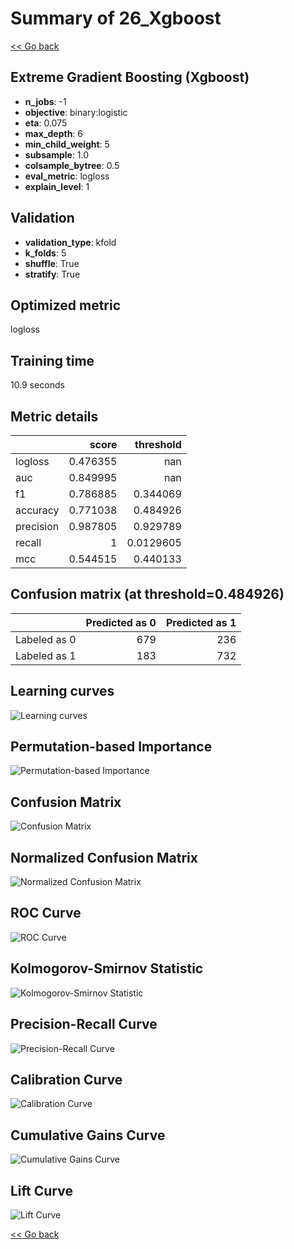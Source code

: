 # Summary of 26_Xgboost

[<< Go back](../README.md)


## Extreme Gradient Boosting (Xgboost)
- **n_jobs**: -1
- **objective**: binary:logistic
- **eta**: 0.075
- **max_depth**: 6
- **min_child_weight**: 5
- **subsample**: 1.0
- **colsample_bytree**: 0.5
- **eval_metric**: logloss
- **explain_level**: 1

## Validation
 - **validation_type**: kfold
 - **k_folds**: 5
 - **shuffle**: True
 - **stratify**: True

## Optimized metric
logloss

## Training time

10.9 seconds

## Metric details
|           |    score |   threshold |
|:----------|---------:|------------:|
| logloss   | 0.476355 | nan         |
| auc       | 0.849995 | nan         |
| f1        | 0.786885 |   0.344069  |
| accuracy  | 0.771038 |   0.484926  |
| precision | 0.987805 |   0.929789  |
| recall    | 1        |   0.0129605 |
| mcc       | 0.544515 |   0.440133  |


## Confusion matrix (at threshold=0.484926)
|              |   Predicted as 0 |   Predicted as 1 |
|:-------------|-----------------:|-----------------:|
| Labeled as 0 |              679 |              236 |
| Labeled as 1 |              183 |              732 |

## Learning curves
![Learning curves](learning_curves.png)

## Permutation-based Importance
![Permutation-based Importance](permutation_importance.png)
## Confusion Matrix

![Confusion Matrix](confusion_matrix.png)


## Normalized Confusion Matrix

![Normalized Confusion Matrix](confusion_matrix_normalized.png)


## ROC Curve

![ROC Curve](roc_curve.png)


## Kolmogorov-Smirnov Statistic

![Kolmogorov-Smirnov Statistic](ks_statistic.png)


## Precision-Recall Curve

![Precision-Recall Curve](precision_recall_curve.png)


## Calibration Curve

![Calibration Curve](calibration_curve_curve.png)


## Cumulative Gains Curve

![Cumulative Gains Curve](cumulative_gains_curve.png)


## Lift Curve

![Lift Curve](lift_curve.png)



[<< Go back](../README.md)
